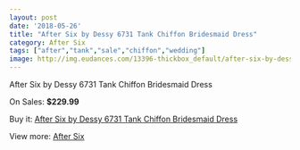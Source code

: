 ```yaml
---
layout: post
date: '2018-05-26'
title: "After Six by Dessy 6731 Tank Chiffon Bridesmaid Dress"
category: After Six
tags: ["after","tank","sale","chiffon","wedding"]
image: http://img.eudances.com/13396-thickbox_default/after-six-by-dessy-6731-tank-chiffon-bridesmaid-dress.jpg
---
```

After Six by Dessy 6731 Tank Chiffon Bridesmaid Dress

On Sales: **$229.99**
<a href="https://www.eudances.com/en/after-six/4045-after-six-by-dessy-6731-tank-chiffon-bridesmaid-dress.html"><amp-img layout="responsive" width="600" height="600" src="//img.eudances.com/13396-thickbox_default/after-six-by-dessy-6731-tank-chiffon-bridesmaid-dress.jpg" alt="After Six by Dessy 6731 Tank Chiffon Bridesmaid Dress 0" /></a>
<a href="https://www.eudances.com/en/after-six/4045-after-six-by-dessy-6731-tank-chiffon-bridesmaid-dress.html"><amp-img layout="responsive" width="600" height="600" src="//img.eudances.com/13399-thickbox_default/after-six-by-dessy-6731-tank-chiffon-bridesmaid-dress.jpg" alt="After Six by Dessy 6731 Tank Chiffon Bridesmaid Dress 1" /></a>
<a href="https://www.eudances.com/en/after-six/4045-after-six-by-dessy-6731-tank-chiffon-bridesmaid-dress.html"><amp-img layout="responsive" width="600" height="600" src="//img.eudances.com/13398-thickbox_default/after-six-by-dessy-6731-tank-chiffon-bridesmaid-dress.jpg" alt="After Six by Dessy 6731 Tank Chiffon Bridesmaid Dress 2" /></a>
<a href="https://www.eudances.com/en/after-six/4045-after-six-by-dessy-6731-tank-chiffon-bridesmaid-dress.html"><amp-img layout="responsive" width="600" height="600" src="//img.eudances.com/13397-thickbox_default/after-six-by-dessy-6731-tank-chiffon-bridesmaid-dress.jpg" alt="After Six by Dessy 6731 Tank Chiffon Bridesmaid Dress 3" /></a>

Buy it: [After Six by Dessy 6731 Tank Chiffon Bridesmaid Dress](https://www.eudances.com/en/after-six/4045-after-six-by-dessy-6731-tank-chiffon-bridesmaid-dress.html "After Six by Dessy 6731 Tank Chiffon Bridesmaid Dress")

View more: [After Six](https://www.eudances.com/en/50-after-six "After Six")